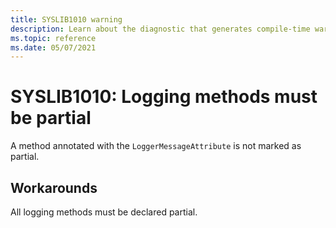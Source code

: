```yaml
---
title: SYSLIB1010 warning
description: Learn about the diagnostic that generates compile-time warning SYSLIB1010.
ms.topic: reference
ms.date: 05/07/2021
---
```

# SYSLIB1010: Logging methods must be partial

A method annotated with the `LoggerMessageAttribute` is not marked as partial.

## Workarounds

All logging methods must be declared partial.